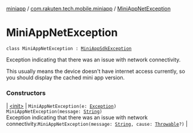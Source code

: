 [miniapp](../../index.md) / [com.rakuten.tech.mobile.miniapp](../index.md) / [MiniAppNetException](./index.md)

# MiniAppNetException

`class MiniAppNetException : `[`MiniAppSdkException`](../-mini-app-sdk-exception/index.md)

Exception indicating that there was an issue with network connectivity.

This usually means the device doesn't have internet access currently,
so you should display the cached mini app version.

### Constructors

| [&lt;init&gt;](-init-.md) | `MiniAppNetException(e: `[`Exception`](https://kotlinlang.org/api/latest/jvm/stdlib/kotlin/-exception/index.html)`)`<br>`MiniAppNetException(message: `[`String`](https://kotlinlang.org/api/latest/jvm/stdlib/kotlin/-string/index.html)`)`<br>Exception indicating that there was an issue with network connectivity.`MiniAppNetException(message: `[`String`](https://kotlinlang.org/api/latest/jvm/stdlib/kotlin/-string/index.html)`, cause: `[`Throwable`](https://kotlinlang.org/api/latest/jvm/stdlib/kotlin/-throwable/index.html)`?)` |

